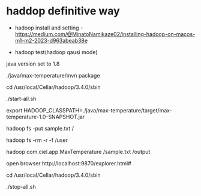 # haddop definitive way

* hadoop install and setting - https://medium.com/@MinatoNamikaze02/installing-hadoop-on-macos-m1-m2-2023-d963abeab38e

* hadoop test(hadoop qausi mode)

java version set to 1.8

./java/max-temperature/mvn package

cd /usr/local/Cellar/hadoop/3.4.0/sbin

./start-all.sh

export HADOOP_CLASSPATH=./java/max-temperature/target/max-temperature-1.0-SNAPSHOT.jar

hadoop fs -put sample.txt /

hadoop fs -rm -r -f /user

hadoop com.ciel.app.MaxTemperature /sample.txt /output

open browser http://localhost:9870/explorer.html#

cd /usr/local/Cellar/hadoop/3.4.0/sbin

./stop-all.sh
